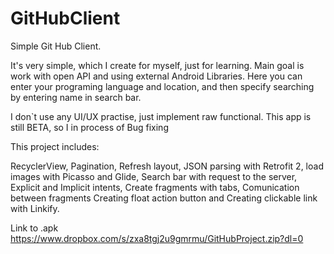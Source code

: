 # GitHubClient
Simple Git Hub Client.

It's very simple, which I create for myself, just for learning.
Main goal is work with open API and using external Android Libraries.
Here you can enter your programing language and location, and then specify searching by entering name in search bar.

I don`t use any UI/UX practise, just implement raw functional.
This app is still BETA, so I in process of Bug fixing 

This project includes:

RecyclerView, Pagination, Refresh layout, JSON parsing with Retrofit 2, load images with Picasso and Glide,
Search bar with request to the server, Explicit and Implicit intents, Create fragments with tabs, Comunication between fragments
Creating float action button and Creating clickable link with Linkify.

Link to .apk https://www.dropbox.com/s/zxa8tgj2u9gmrmu/GitHubProject.zip?dl=0


